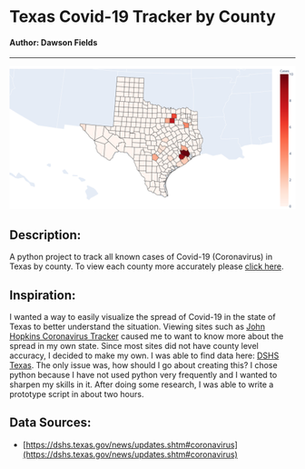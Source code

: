 # Texas Covid-19 Tracker by County
#### Author: Dawson Fields
---

![Latest](tracking/latest.svg)

## Description:
A python project to track all known cases of Covid-19 (Coronavirus) in Texas by county. To view each county more accurately please [click here](https://dfields16.github.io/Texas_Covid19_Tracker/).

## Inspiration:
 I wanted a way to easily visualize the spread of Covid-19 in the state of Texas to better understand the situation. Viewing sites such as [John Hopkins Coronavirus Tracker](https://www.arcgis.com/apps/opsdashboard/index.html#/bda7594740fd40299423467b48e9ecf6) caused me to want to know more about the spread in my own state. Since most sites did not have county level accuracy, I decided to make my own. I was able to find data here: [DSHS Texas](https://dshs.texas.gov/news/updates.shtm#coronavirus). The only issue was, how should I go about creating this?
 I chose python because I have not used python very frequently and I wanted to sharpen my skills in it. After doing some research, I was able to write a prototype script in about two hours.

## Data Sources:
- [https://dshs.texas.gov/news/updates.shtm#coronavirus](https://dshs.texas.gov/news/updates.shtm#coronavirus)
